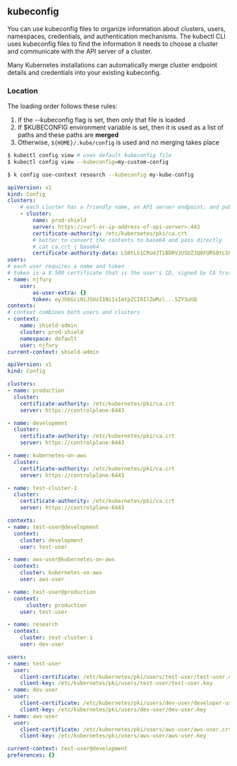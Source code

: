 ## kubeconfig

You can use kubeconfig files to organize information about clusters, users, namespaces, credentials, and authentication mechanisms. The kubectl CLI uses kubeconfig files to find the information it needs to choose a cluster and communicate with the API server of a cluster.

Many Kubernetes installations can automatically merge cluster endpoint details and credentials into your existing kubeconfig.

### Location

The loading order follows these rules:

1. If the --kubeconfig flag is set, then only that file is loaded
2. If $KUBECONFIG environment variable is set, then it is used as a list of paths and these paths are **merged**
3. Otherwise, `${HOME}/.kube/config` is used and no merging takes place

```bash
$ kubectl config view # uses default kubeconfig file
$ kubectl config view --kubeconfig=my-custom-config

$ k config use-context research --kubeconfig my-kube-config
```

```yaml
apiVersion: v1
kind: Config
clusters:
    # each cluster has a friendly name, an API server endpoint, and public key of its CA
    - cluster:
        name: prod-shield
        server: https://<url-or-ip-address-of-api-server>:443
        certificate-authority: /etc/kubernetes/pki/ca.crt
        # better to convert the contents to base64 and pass directly
        # cat ca.crt | base64
        certificate-authority-data: LS0tLS1CRUdJTiBDRVJUSUZJQ0FURS0tLS0...LS0tCg==
users:
# each user requires a name and token
# token is a X.509 certificate that is the user's ID, signed by CA trusted by the cluster
- name: njfury
    user:
        as-user-extra: {}
        token: eyJhbGciOiJSUzI1NiIsImtpZCI6IlZwMzl...SZY3uUQ
contexts:
# context combines both users and clusters
- context:
    name: shield-admin
    cluster: prod-shield
    namespace: default
    user: njfury
current-context: shield-admin
```

```yaml
apiVersion: v1
kind: Config

clusters:
- name: production
  cluster:
    certificate-authority: /etc/kubernetes/pki/ca.crt
    server: https://controlplane:6443

- name: development
  cluster:
    certificate-authority: /etc/kubernetes/pki/ca.crt
    server: https://controlplane:6443

- name: kubernetes-on-aws
  cluster:
    certificate-authority: /etc/kubernetes/pki/ca.crt
    server: https://controlplane:6443

- name: test-cluster-1
  cluster:
    certificate-authority: /etc/kubernetes/pki/ca.crt
    server: https://controlplane:6443

contexts:
- name: test-user@development
  context:
    cluster: development
    user: test-user

- name: aws-user@kubernetes-on-aws
  context:
    cluster: kubernetes-on-aws
    user: aws-user

- name: test-user@production
  context:
      cluster: production
    user: test-user

- name: research
  context:
    cluster: test-cluster-1
    user: dev-user

users:
- name: test-user
  user:
    client-certificate: /etc/kubernetes/pki/users/test-user/test-user.crt
    client-key: /etc/kubernetes/pki/users/test-user/test-user.key
- name: dev-user
  user:
    client-certificate: /etc/kubernetes/pki/users/dev-user/developer-user.crt
    client-key: /etc/kubernetes/pki/users/dev-user/dev-user.key
- name: aws-user
  user:
    client-certificate: /etc/kubernetes/pki/users/aws-user/aws-user.crt
    client-key: /etc/kubernetes/pki/users/aws-user/aws-user.key

current-context: test-user@development
preferences: {}
```
